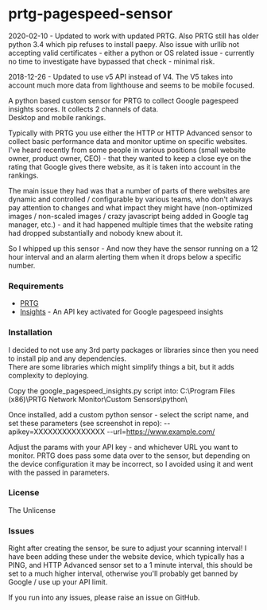 # prtg-pagespeed-sensor

2020-02-10 - Updated to work with updated PRTG.  Also PRTG still has older python 3.4 which pip refuses to install paepy.
Also issue with urllib not accepting valid certificates - either a python or OS related issue - currently no time to investigate
have bypassed that check - minimal risk.

2018-12-26 - Updated to use v5 API instead of V4.  The V5 takes into account much more data from lighthouse and seems to be
mobile focused.

A python based custom sensor for PRTG to collect Google pagespeed insights scores.  It collects 2 channels of data.  
Desktop and mobile rankings.

Typically with PRTG you use either the HTTP or HTTP Advanced sensor to collect basic performance data and monitor uptime
on specific websites.  I've heard recently from some people in various positions (small website owner, product owner, CEO) - that 
they wanted to keep a close eye on the rating that Google gives there website, as it is taken into account in the rankings.

The main issue they had was that a number of parts of there websites are dynamic and controlled / configurable by various teams, 
who don't always pay attention to changes and what impact they might have (non-optimized images / non-scaled images / crazy javascript being
added in Google tag manager, etc.) - and it had happened multiple times that the website rating had dropped substantially and 
nobody knew about it.

So I whipped up this sensor - And now they have the sensor running on a 12 hour interval and an alarm alerting them when it drops below a specific number.

### Requirements

* [PRTG] 
* [Insights] - An API key activated for Google pagespeed insights

### Installation

I decided to not use any 3rd party packages or libraries since then you need to install pip and any dependencies.  
There are some libraries which might simplify things a bit, but it adds complexity to deploying.

Copy the google_pagespeed_insights.py script into: C:\Program Files (x86)\PRTG Network Monitor\Custom Sensors\python\

Once installed, add a custom python sensor - select the script name, and set these parameters (see screenshot in repo):
--apikey=XXXXXXXXXXXXXXX --url=https://www.example.com/

Adjust the params with your API key - and whichever URL you want to monitor. 
PRTG does pass some data over to the sensor, but depending on the device configuration it may be incorrect, so I avoided using it 
and went with the passed in parameters.

### License
The Unlicense

### Issues
Right after creating the sensor, be sure to adjust your scanning interval!  I have been adding these under the website device,
which typically has a PING, and HTTP Advanced sensor set to a 1 minute interval, this should be set to a much higher interval,
otherwise you'll probably get banned by Google / use up your API limit.

If you run into any issues, please raise an issue on GitHub.

[//]: #

   [PRTG]: <https://www.paessler.com/prtg>
   [Insights]: <https://developers.google.com/speed/pagespeed/insights/>
